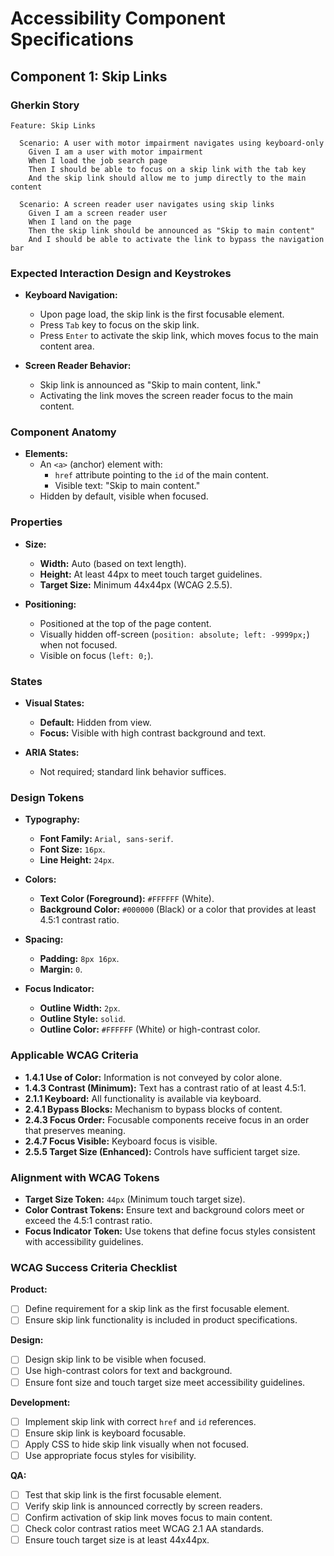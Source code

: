 
# Accessibility Component Specifications

## Component 1: Skip Links

### Gherkin Story

```gherkin
Feature: Skip Links

  Scenario: A user with motor impairment navigates using keyboard-only
    Given I am a user with motor impairment
    When I load the job search page
    Then I should be able to focus on a skip link with the tab key
    And the skip link should allow me to jump directly to the main content

  Scenario: A screen reader user navigates using skip links
    Given I am a screen reader user
    When I land on the page
    Then the skip link should be announced as "Skip to main content"
    And I should be able to activate the link to bypass the navigation bar
```

### Expected Interaction Design and Keystrokes

- **Keyboard Navigation:**
  - Upon page load, the skip link is the first focusable element.
  - Press `Tab` key to focus on the skip link.
  - Press `Enter` to activate the skip link, which moves focus to the main content area.

- **Screen Reader Behavior:**
  - Skip link is announced as "Skip to main content, link."
  - Activating the link moves the screen reader focus to the main content.

### Component Anatomy

- **Elements:**
  - An `<a>` (anchor) element with:
    - `href` attribute pointing to the `id` of the main content.
    - Visible text: "Skip to main content."
  - Hidden by default, visible when focused.

### Properties

- **Size:**
  - **Width:** Auto (based on text length).
  - **Height:** At least 44px to meet touch target guidelines.
  - **Target Size:** Minimum 44x44px (WCAG 2.5.5).

- **Positioning:**
  - Positioned at the top of the page content.
  - Visually hidden off-screen (`position: absolute; left: -9999px;`) when not focused.
  - Visible on focus (`left: 0;`).

### States

- **Visual States:**
  - **Default:** Hidden from view.
  - **Focus:** Visible with high contrast background and text.

- **ARIA States:**
  - Not required; standard link behavior suffices.

### Design Tokens

- **Typography:**
  - **Font Family:** `Arial, sans-serif`.
  - **Font Size:** `16px`.
  - **Line Height:** `24px`.

- **Colors:**
  - **Text Color (Foreground):** `#FFFFFF` (White).
  - **Background Color:** `#000000` (Black) or a color that provides at least 4.5:1 contrast ratio.
  
- **Spacing:**
  - **Padding:** `8px 16px`.
  - **Margin:** `0`.

- **Focus Indicator:**
  - **Outline Width:** `2px`.
  - **Outline Style:** `solid`.
  - **Outline Color:** `#FFFFFF` (White) or high-contrast color.

### Applicable WCAG Criteria

- **1.4.1 Use of Color:** Information is not conveyed by color alone.
- **1.4.3 Contrast (Minimum):** Text has a contrast ratio of at least 4.5:1.
- **2.1.1 Keyboard:** All functionality is available via keyboard.
- **2.4.1 Bypass Blocks:** Mechanism to bypass blocks of content.
- **2.4.3 Focus Order:** Focusable components receive focus in an order that preserves meaning.
- **2.4.7 Focus Visible:** Keyboard focus is visible.
- **2.5.5 Target Size (Enhanced):** Controls have sufficient target size.

### Alignment with WCAG Tokens

- **Target Size Token:** `44px` (Minimum touch target size).
- **Color Contrast Tokens:** Ensure text and background colors meet or exceed the 4.5:1 contrast ratio.
- **Focus Indicator Token:** Use tokens that define focus styles consistent with accessibility guidelines.

### WCAG Success Criteria Checklist

**Product:**

- [ ] Define requirement for a skip link as the first focusable element.
- [ ] Ensure skip link functionality is included in product specifications.

**Design:**

- [ ] Design skip link to be visible when focused.
- [ ] Use high-contrast colors for text and background.
- [ ] Ensure font size and touch target size meet accessibility guidelines.

**Development:**

- [ ] Implement skip link with correct `href` and `id` references.
- [ ] Ensure skip link is keyboard focusable.
- [ ] Apply CSS to hide skip link visually when not focused.
- [ ] Use appropriate focus styles for visibility.

**QA:**

- [ ] Test that skip link is the first focusable element.
- [ ] Verify skip link is announced correctly by screen readers.
- [ ] Confirm activation of skip link moves focus to main content.
- [ ] Check color contrast ratios meet WCAG 2.1 AA standards.
- [ ] Ensure touch target size is at least 44x44px.
